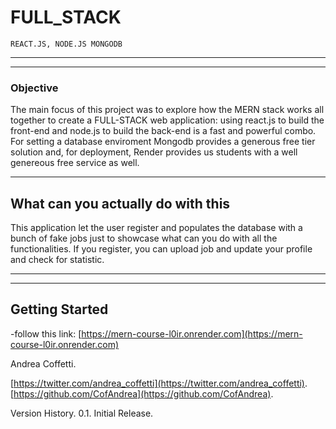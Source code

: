 # FULL_STACK

    REACT.JS, NODE.JS MONGODB

---

---

### Objective

The main focus of this project was to explore how the MERN stack works all together to create a FULL-STACK web application: using react.js to build the front-end and node.js to build the back-end is a fast and powerful combo.
For setting a database enviroment Mongodb provides a generous free tier solution and, for deployment, Render provides us students with a well genereous free service as well.

---

## What can you actually do with this

This application let the user register and populates the database with a bunch of fake jobs just to showcase what can you do with all the functionalities. If you register, you can upload job and update your profile and check for statistic.

---

---

## Getting Started

-follow this link: [https://mern-course-l0ir.onrender.com](https://mern-course-l0ir.onrender.com)

Andrea Coffetti.

[https://twitter.com/andrea_coffetti](https://twitter.com/andrea_coffetti).
[https://github.com/CofAndrea](https://github.com/CofAndrea).

Version History.
0.1.
Initial Release.
